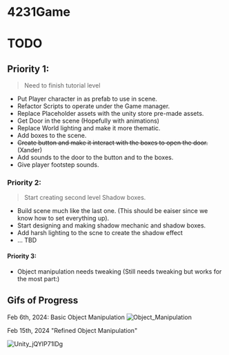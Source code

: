 # 4231Game


# TODO

## Priority 1:

> Need to finish tutorial level
- Put Player character in as prefab to use in scene.
- Refactor Scripts to operate under the Game manager.
- Replace Placeholder assets with the unity store pre-made assets.
- Get Door in the scene (Hopefully with animations)
- Replace World lighting and make it more thematic.
- Add boxes to the scene.
- ~~Create button and make it interact with the boxes to open the door.~~ (Xander)
- Add sounds to the door to the button and to the boxes.
- Give player footstep sounds.

### Priority 2:

> Start creating second level Shadow boxes.
- Build scene much like the last one. (This should be eaiser since we know how to set everything up).
- Start designing and making shadow mechanic and shadow boxes.
- Add harsh lighting to the scne to create the shadow effect
- ... TBD

#### Priority 3:
- Object manipulation needs tweaking (Still needs tweaking but works for the most part:)


## Gifs of Progress

Feb 6th, 2024: Basic Object Manipulation
![Object_Manipulation](https://github.com/jneedles49/4231Game/assets/150978475/d66dd453-6df1-4c89-bdcd-4d7838d3f351)


Feb 15th, 2024 "Refined Object Manipulation"

![Unity_jQYIP71lDg](https://github.com/jneedles49/4231Game/assets/150978475/c1d09944-b530-4743-a616-edb7169b7aab)





